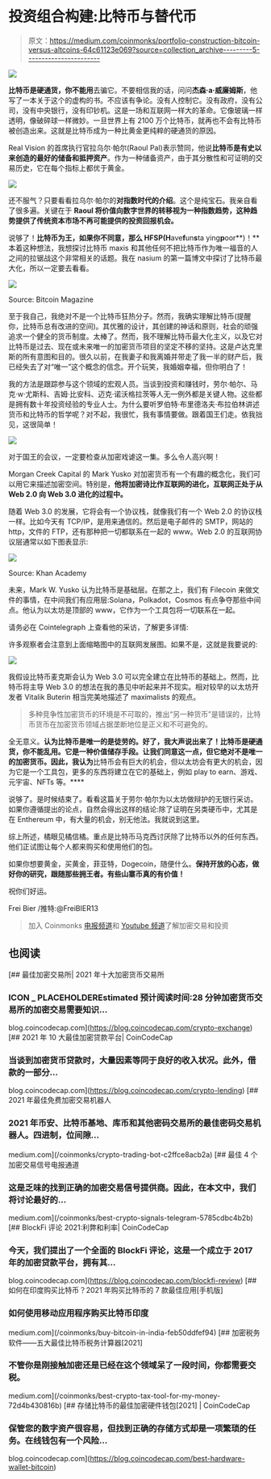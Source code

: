 # 投资组合构建:比特币与替代币

> 原文：<https://medium.com/coinmonks/portfolio-construction-bitcoin-versus-altcoins-64c61123e069?source=collection_archive---------5----------------------->

![](img/f83329869c9d1aebc7164b8e25b386eb.png)

**比特币是硬通货，你不能用**去骗它。不要相信我的话，问问**杰森·a·威廉姆斯**，他写了一本关于这个的虚构的书。不应该有争论。没有人控制它。没有政府，没有公司，没有中央银行，没有印钞机。这是一场和互联网一样大的革命。它像玻璃一样透明，像破碎球一样微妙。一旦世界上有 2100 万个比特币，就再也不会有比特币被创造出来。这就是比特币成为一种比黄金更纯粹的硬通货的原因。

Real Vision 的首席执行官拉乌尔·帕尔(Raoul Pal)表示赞同，他说**比特币是有史以来创造的最好的储备和抵押资产**。作为一种储备资产，由于其分散性和可证明的交易历史，它在每个指标上都优于黄金。

![](img/25ef0c3f6e2a2c7f891c601dc3383006.png)

还不服气？只要看看拉乌尔·帕尔的**对指数时代的介绍**。这个是纯宝石。我亲自看了很多遍。关键在于 **Raoul 将价值向数字世界的转移视为一种指数趋势，这种趋势提供了传统资本市场不再可能提供的投资回报机会。**

说够了！**比特币为王，如果你不同意，那么 HFSP(H**ave**f**un**s**ta ying**p**oor**)！**本着这种想法，我想探讨比特币 maxis 和其他任何不把比特币作为唯一福音的人之间的拉锯战这个非常相关的话题。我在 nasium 的第一篇博文中探讨了比特币最大化，所以一定要去看看。

![](img/9326cb0982cfb622e7fb22a590ca479d.png)

Source: Bitcoin Magazine

至于我自己，我绝对不是一个比特币狂热分子。然而，我确实理解比特币(提醒你，比特币总有改进的空间)。其优雅的设计，其创建的神话和原则，社会的顽强追求一个健全的货币制度。太棒了。然而，我不理解比特币最大化主义，以及它对比特币是过去、现在或未来唯一的加密货币项目的坚定不移的坚持。这是卢达克里斯的所有意图和目的。很久以前，在我妻子和我离婚并带走了我一半的财产后，我已经失去了对“唯一”这个概念的信念。开个玩笑，我婚姻幸福，但你明白了！

我的方法是跟踪参与这个领域的宏观人员。当谈到投资和赚钱时，劳尔·帕尔、马克·w·尤斯科、吉姆·比安科、迈克·诺沃格拉茨等人无一例外都是关键人物。这些都是拥有数十年投资经验的专业人士。为什么要听罗伯特·布里德洛夫·布拉伯林讲述货币和比特币的哲学呢？对不起，我很忙，我有事情要做。跟着国王们走。依我拙见，这很简单！

![](img/af676804fe96761f18d17c1b8ddd8070.png)

对于国王的会议，一定要检查从加密戏谑这一集。多么令人高兴啊！

Morgan Creek Capital 的 Mark Yusko 对加密货币有一个有趣的概念化，我们可以用它来描述加密空间。特别是，**他将加密诗比作互联网的进化，互联网正处于从 Web 2.0 向 Web 3.0 进化的过程中。**

随着 Web 3.0 的发展，它将会有一个协议栈，就像我们有一个 Web 2.0 的协议栈一样。比如今天有 TCP/IP，是用来通信的。然后是电子邮件的 SMTP，网站的 http，文件的 FTP，还有那种把一切都联系在一起的 www。Web 2.0 的互联网协议层通常以如下图表显示:

![](img/92e1883c3ab0fa91b44e609998197bc3.png)

Source: Khan Academy

未来，Mark W. Yusko 认为比特币是基础层。在那之上，我们有 Filecoin 来做文件的事情，在中间我们有应用层:Solana，Polkadot，Cosmos 有点争夺那些中间点。他认为以太坊是顶部的 www，它作为一个工具包将一切联系在一起。

请务必在 Cointelegraph 上查看他的采访，了解更多详情:

许多观察者会注意到上面缩略图中的互联网发展图。如果不是，这就是我要说的:

![](img/8f96029146b1ddc52a447dd580c46246.png)

我假设比特币麦克斯会认为 Web 3.0 可以完全建立在比特币的基础上。然而，比特币将主导 Web 3.0 的想法在我的愚见中听起来并不现实。相对较早的以太坊开发者 Vitalik Buterin 相当完美地描述了 maximalists 的观点。

> 多种竞争性加密货币的环境是不可取的，推出“另一种货币”是错误的，比特币货币在加密货币领域占据垄断地位是正义和不可避免的。

全无意义。**认为比特币是唯一的是徒劳的。好了，我大声说出来了！比特币是硬通货，你不能乱用。它是一种价值储存手段。让我们同意这一点，但它绝对不是唯一的加密货币。因此，我认为**比特币会有巨大的机会，但以太坊会有更大的机会，因为它是一个工具包，更多的东西将建立在它的基础上，例如 play to earn、游戏、元宇宙、NFTs 等。****

说够了。是时候结束了。看看这篇关于劳尔·帕尔为以太坊做辩护的无银行采访。如果你遵循提出的论点，自然会得出这样的结论:除了证明在另类硬币中，尤其是在 Enthereum 中，有大量的机会，别无他法。我就说到这里。

综上所述，橘眼见橘信橘。重点是比特币马克西讨厌除了比特币以外的任何东西。他们正试图让每个人都来购买和使用他们的包。

如果你想要黄金，买黄金，菲亚特，Dogecoin，随便什么。**保持开放的心态，做好你的研究，跟随那些拥王者。有些山寨币真的有价值！**

祝你们好运。

Frei Bier /推特:@FreiBIER13

> 加入 Coinmonks [电报频道](https://t.me/coincodecap)和 [Youtube 频道](https://www.youtube.com/c/coinmonks/videos)了解加密交易和投资

## 也阅读

[](https://blog.coincodecap.com/crypto-exchange) [## 最佳加密交易所| 2021 年十大加密货币交易所

### ICON _ PLACEHOLDEREstimated 预计阅读时间:28 分钟加密货币交易所的加密交易需要知识…

blog.coincodecap.com](https://blog.coincodecap.com/crypto-exchange) [](https://blog.coincodecap.com/crypto-lending) [## 2021 年 10 大最佳加密贷款平台| CoinCodeCap

### 当谈到加密货币贷款时，大量因素等同于良好的收入状况。此外，借款的一部分…

blog.coincodecap.com](https://blog.coincodecap.com/crypto-lending) [](/coinmonks/crypto-trading-bot-c2ffce8acb2a) [## 2021 年最佳免费加密交易机器人

### 2021 年币安、比特币基地、库币和其他密码交易所的最佳密码交易机器人。四进制，位间隙…

medium.com](/coinmonks/crypto-trading-bot-c2ffce8acb2a) [](/coinmonks/best-crypto-signals-telegram-5785cdbc4b2b) [## 最佳 4 个加密交易信号电报通道

### 这是乏味的找到正确的加密交易信号提供商。因此，在本文中，我们将讨论最好的…

medium.com](/coinmonks/best-crypto-signals-telegram-5785cdbc4b2b) [](https://blog.coincodecap.com/blockfi-review) [## BlockFi 评论 2021:利弊和利率| CoinCodeCap

### 今天，我们提出了一个全面的 BlockFi 评论，这是一个成立于 2017 年的加密贷款平台，拥有其…

blog.coincodecap.com](https://blog.coincodecap.com/blockfi-review) [](/coinmonks/buy-bitcoin-in-india-feb50ddfef94) [## 如何在印度购买比特币？2021 年购买比特币的 7 款最佳应用[手机版]

### 如何使用移动应用程序购买比特币印度

medium.com](/coinmonks/buy-bitcoin-in-india-feb50ddfef94) [](/coinmonks/best-crypto-tax-tool-for-my-money-72d4b430816b) [## 加密税务软件——五大最佳比特币税务计算器[2021]

### 不管你是刚接触加密还是已经在这个领域呆了一段时间，你都需要交税。

medium.com](/coinmonks/best-crypto-tax-tool-for-my-money-72d4b430816b) [](https://blog.coincodecap.com/best-hardware-wallet-bitcoin) [## 存储比特币的最佳加密硬件钱包[2021] | CoinCodeCap

### 保管您的数字资产很容易，但找到正确的存储方式却是一项繁琐的任务。在线钱包有一个风险…

blog.coincodecap.com](https://blog.coincodecap.com/best-hardware-wallet-bitcoin)